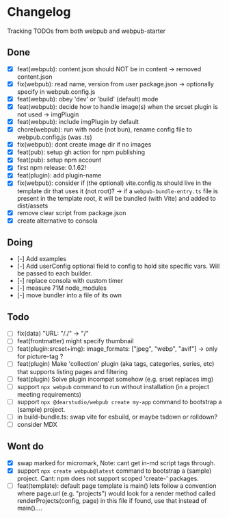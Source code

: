 # Changelog

Tracking TODOs from both webpub and webpub-starter

## Done

- [x] feat(webpub): content.json should NOT be in content
      -> removed content.json
- [x] fix(webpub): read name, version from user package.json
      -> optionally specify in webpub.config.js
- [x] feat(webpub): obey 'dev' or 'build' (default) mode
- [x] feat(webpub): decide how to handle image(s) when the srcset plugin is not used
      -> imgPlugin
- [x] feat(webpub): include imgPlugin by default
- [x] chore(webpub): run with node (not bun), rename config file to webpub.config.js (was .ts)
- [x] fix(webpub): dont create image dir if no images
- [x] feat(pub): setup gh action for npm publishing
- [x] feat(pub): setup npm account
- [x] first npm release: 0.1.62!
- [x] feat(plugin): add plugin-name
- [x] fix(webpub): consider if (the optional) vite.config.ts should live in the template dir that uses it (not root)?
      -> if a `webpub-bundle-entry.ts` file is present in the template root, it will be bundled (with Vite) and added to dist/assets
- [x] remove clear script from package.json
- [x] create alternative to consola

## Doing

- [-] Add examples
- [-] Add userConfig optional field to config to hold site specific vars. Will be passed to each builder.
- [-] replace consola with custom timer
- [-] measure 71M node_modules
- [-] move bundler into a file of its own

## Todo

- [ ] fix(data) "URL: "/./" -> "/"
- [ ] feat(frontmatter) might specify thumbnail
- [ ] feat(plugin:srcset+img): image_formats: ["jpeg", "webp", "avif"]
      -> only for picture-tag ?
- [ ] feat(plugin) Make 'collection' plugin (aka tags, categories, series, etc) that supports listing pages and filtering
- [ ] feat(plugin) Solve plugin incompat somehow (e.g. srset replaces img)
- [ ] support `npx webpub` command to run without installation (in a project meeting requirements)
- [ ] support `npx @dearstudio/webpub create my-app` command to bootstrap a (sample) project.
- [ ] in build-bundle.ts: swap vite for esbuild, or maybe tsdown or rolldown?
- [ ] consider MDX

## Wont do

- [x] swap marked for micromark, Note: cant get in-md script tags through.
- [x] support `npx create webpub@latest` command to bootstrap a (sample) project. Cant: npm does not support scoped 'create-' packages.
- [ ] feat(template): default page template is main()
      lets follow a convention where page.url (e.g. "projects") would look for a render method
      called renderProjects(config, page) in this file
      if found, use that instead of main()....
